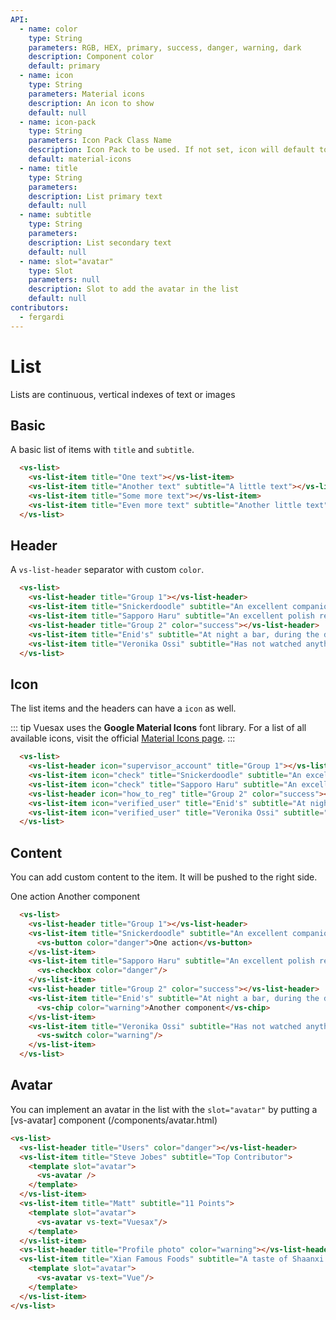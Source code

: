 ```yaml
---
API:
  - name: color
    type: String
    parameters: RGB, HEX, primary, success, danger, warning, dark
    description: Component color
    default: primary
  - name: icon
    type: String
    parameters: Material icons
    description: An icon to show
    default: null
  - name: icon-pack
    type: String
    parameters: Icon Pack Class Name
    description: Icon Pack to be used. If not set, icon will default to Material Icons. ex. FA4 uses fa or fas, FA5 uses fas, far, or fal.
    default: material-icons
  - name: title
    type: String
    parameters:
    description: List primary text
    default: null
  - name: subtitle
    type: String
    parameters:
    description: List secondary text
    default: null
  - name: slot="avatar"
    type: Slot
    parameters: null
    description: Slot to add the avatar in the list
    default: null
contributors:
  - fergardi
---
```


# List

<box header>

  Lists are continuous, vertical indexes of text or images

</box>

<box>

## Basic

A basic list of items with `title` and `subtitle`.

<vuecode md>
<div slot="demo">
  <vs-list>
    <vs-list-item title="One text"></vs-list-item>
    <vs-list-item title="Another text" subtitle="A little text"></vs-list-item>
    <vs-list-item title="Some more text"></vs-list-item>
    <vs-list-item title="Even more text" subtitle="Another little text"></vs-list-item>
  </vs-list>
</div>
<div slot="code">

```html
  <vs-list>
    <vs-list-item title="One text"></vs-list-item>
    <vs-list-item title="Another text" subtitle="A little text"></vs-list-item>
    <vs-list-item title="Some more text"></vs-list-item>
    <vs-list-item title="Even more text" subtitle="Another little text"></vs-list-item>
  </vs-list>
```

</div>
</vuecode>
</box>

<box>

## Header

A `vs-list-header` separator with custom `color`.

<vuecode md>
<div slot="demo">
  <vs-list>
    <vs-list-header title="Group 1"></vs-list-header>
    <vs-list-item title="Snickerdoodle" subtitle="An excellent companion"></vs-list-item>
    <vs-list-item title="Sapporo Haru" subtitle="An excellent polish restaurant, quick delivery and hearty, filling meals"></vs-list-item>
    <vs-list-header title="Group 2" color="success"></vs-list-header>
    <vs-list-item title="Enid's" subtitle="At night a bar, during the day a delicious brunch spot."></vs-list-item>
    <vs-list-item title="Veronika Ossi" subtitle="Has not watched anything recently"></vs-list-item>
  </vs-list>
</div>
<div slot="code">

```html
  <vs-list>
    <vs-list-header title="Group 1"></vs-list-header>
    <vs-list-item title="Snickerdoodle" subtitle="An excellent companion"></vs-list-item>
    <vs-list-item title="Sapporo Haru" subtitle="An excellent polish restaurant, quick delivery and hearty, filling meals"></vs-list-item>
    <vs-list-header title="Group 2" color="success"></vs-list-header>
    <vs-list-item title="Enid's" subtitle="At night a bar, during the day a delicious brunch spot."></vs-list-item>
    <vs-list-item title="Veronika Ossi" subtitle="Has not watched anything recently"></vs-list-item>
  </vs-list>
```

</div>
</vuecode>
</box>

<box>

## Icon

The list items and the headers can have a `icon` as well.

::: tip
Vuesax uses the **Google Material Icons** font library. For a list of all available icons, visit the official [Material Icons page](https://material.io/icons/).
:::

<vuecode md>
<div slot="demo">
  <vs-list>
    <vs-list-header icon="supervisor_account" title="Group 1"></vs-list-header>
    <vs-list-item icon="check" title="Snickerdoodle" subtitle="An excellent companion"></vs-list-item>
    <vs-list-item icon="check" title="Sapporo Haru" subtitle="An excellent polish restaurant, quick delivery and hearty, filling meals"></vs-list-item>
    <vs-list-header icon="how_to_reg" title="Group 2" color="success"></vs-list-header>
    <vs-list-item icon="verified_user" title="Enid's" subtitle="At night a bar, during the day a delicious brunch spot."></vs-list-item>
    <vs-list-item icon="verified_user" title="Veronika Ossi" subtitle="Has not watched anything recently"></vs-list-item>
  </vs-list>
</div>
<div slot="code">

```html
  <vs-list>
    <vs-list-header icon="supervisor_account" title="Group 1"></vs-list-header>
    <vs-list-item icon="check" title="Snickerdoodle" subtitle="An excellent companion"></vs-list-item>
    <vs-list-item icon="check" title="Sapporo Haru" subtitle="An excellent polish restaurant, quick delivery and hearty, filling meals"></vs-list-item>
    <vs-list-header icon="how_to_reg" title="Group 2" color="success"></vs-list-header>
    <vs-list-item icon="verified_user" title="Enid's" subtitle="At night a bar, during the day a delicious brunch spot."></vs-list-item>
    <vs-list-item icon="verified_user" title="Veronika Ossi" subtitle="Has not watched anything recently"></vs-list-item>
  </vs-list>
```

</div>
</vuecode>
</box>

<box>

## Content

You can add custom content to the item. It will be pushed to the right side.

<vuecode md>
<div slot="demo">
  <vs-list>
    <vs-list-header title="Group 1"></vs-list-header>
    <vs-list-item title="Rachel" subtitle="Last seen watching Arrested Development just now.">
      <vs-button color="danger">One action</vs-button>
    </vs-list-item>
    <vs-list-item title="Lindsay" subtitle="Last seen watching Bob's Burgers 10 hours ago.">
      <vs-checkbox color="danger"/>
    </vs-list-item>
    <vs-list-header title="Group 2" color="success"></vs-list-header>
    <vs-list-item title="Enid's" subtitle="At night a bar, during the day a delicious brunch spot.">
      <vs-chip color="warning">Another component</vs-chip>
    </vs-list-item>
    <vs-list-item title="Veronika Ossi" subtitle="Has not watched anything recently">
      <vs-switch color="warning"/>
    </vs-list-item>
  </vs-list>
</div>
<div slot="code">

```html
  <vs-list>
    <vs-list-header title="Group 1"></vs-list-header>
    <vs-list-item title="Snickerdoodle" subtitle="An excellent companion">
      <vs-button color="danger">One action</vs-button>
    </vs-list-item>
    <vs-list-item title="Sapporo Haru" subtitle="An excellent polish restaurant, quick delivery and hearty, filling meals">
      <vs-checkbox color="danger"/>
    </vs-list-item>
    <vs-list-header title="Group 2" color="success"></vs-list-header>
    <vs-list-item title="Enid's" subtitle="At night a bar, during the day a delicious brunch spot.">
      <vs-chip color="warning">Another component</vs-chip>
    </vs-list-item>
    <vs-list-item title="Veronika Ossi" subtitle="Has not watched anything recently">
      <vs-switch color="warning"/>
    </vs-list-item>
  </vs-list>
```

</div>
</vuecode>
</box>

<box>

## Avatar

You can implement an avatar in the list with the `slot="avatar"` by putting a [vs-avatar] component (/components/avatar.html)

<vuecode md>
<div slot="demo">
<vs-list>
  <vs-list-header title="Users" color="primary"></vs-list-header>
  <vs-list-item title="Steve Jobes" subtitle="Top Contributor">
    <template slot="avatar">
      <vs-avatar color="primary" text="Steve Jobes"/>
    </template>
  </vs-list-item>
  <vs-list-item title="Matt" subtitle="11 Points">
    <template slot="avatar">
      <vs-avatar color="primary" text="Matt"/>
    </template>
  </vs-list-item>
  <vs-list-header title="Profile photo" color="warning"></vs-list-header>
  <vs-list-item title="Xian Famous Foods" subtitle="A taste of Shaanxi's delicious culinary traditions, with delights like spicy cold noodles and lamb burgers.">
    <template slot="avatar">
      <vs-avatar color="warning" text="Xian Famous Foods"/>
    </template>
  </vs-list-item>
</vs-list>
</div>
<div slot="code">

```html
<vs-list>
  <vs-list-header title="Users" color="danger"></vs-list-header>
  <vs-list-item title="Steve Jobes" subtitle="Top Contributor">
    <template slot="avatar">
      <vs-avatar />
    </template>
  </vs-list-item>
  <vs-list-item title="Matt" subtitle="11 Points">
    <template slot="avatar">
      <vs-avatar vs-text="Vuesax"/>
    </template>
  </vs-list-item>
  <vs-list-header title="Profile photo" color="warning"></vs-list-header>
  <vs-list-item title="Xian Famous Foods" subtitle="A taste of Shaanxi's delicious culinary traditions, with delights like spicy cold noodles and lamb burgers.">
    <template slot="avatar">
      <vs-avatar vs-text="Vue"/>
    </template>
  </vs-list-item>
</vs-list>
```

</div>
</vuecode>
</box>
